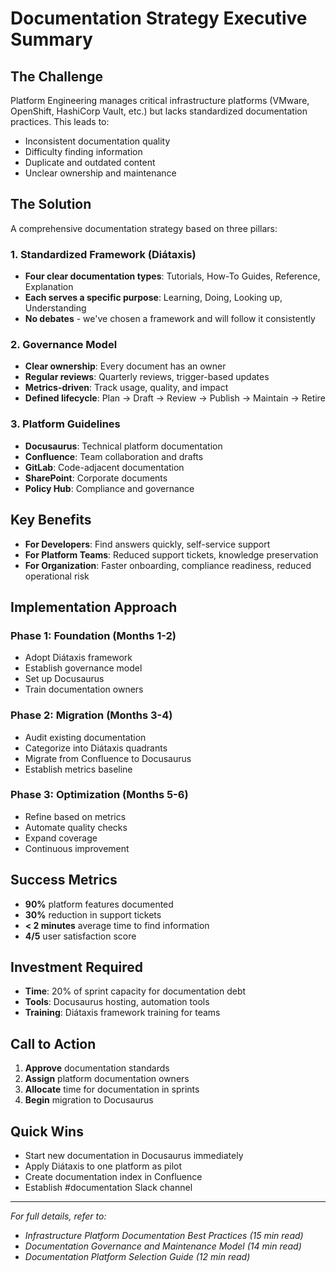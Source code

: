 # Documentation Strategy Executive Summary

## The Challenge
Platform Engineering manages critical infrastructure platforms (VMware, OpenShift, HashiCorp Vault, etc.) but lacks standardized documentation practices. This leads to:
- Inconsistent documentation quality
- Difficulty finding information
- Duplicate and outdated content
- Unclear ownership and maintenance

## The Solution
A comprehensive documentation strategy based on three pillars:

### 1. Standardized Framework (Diátaxis)
- **Four clear documentation types**: Tutorials, How-To Guides, Reference, Explanation
- **Each serves a specific purpose**: Learning, Doing, Looking up, Understanding
- **No debates** - we've chosen a framework and will follow it consistently

### 2. Governance Model
- **Clear ownership**: Every document has an owner
- **Regular reviews**: Quarterly reviews, trigger-based updates
- **Metrics-driven**: Track usage, quality, and impact
- **Defined lifecycle**: Plan → Draft → Review → Publish → Maintain → Retire

### 3. Platform Guidelines
- **Docusaurus**: Technical platform documentation
- **Confluence**: Team collaboration and drafts
- **GitLab**: Code-adjacent documentation
- **SharePoint**: Corporate documents
- **Policy Hub**: Compliance and governance

## Key Benefits
- **For Developers**: Find answers quickly, self-service support
- **For Platform Teams**: Reduced support tickets, knowledge preservation
- **For Organization**: Faster onboarding, compliance readiness, reduced operational risk

## Implementation Approach

### Phase 1: Foundation (Months 1-2)
- Adopt Diátaxis framework
- Establish governance model
- Set up Docusaurus
- Train documentation owners

### Phase 2: Migration (Months 3-4)
- Audit existing documentation
- Categorize into Diátaxis quadrants
- Migrate from Confluence to Docusaurus
- Establish metrics baseline

### Phase 3: Optimization (Months 5-6)
- Refine based on metrics
- Automate quality checks
- Expand coverage
- Continuous improvement

## Success Metrics
- **90%** platform features documented
- **30%** reduction in support tickets
- **< 2 minutes** average time to find information
- **4/5** user satisfaction score

## Investment Required
- **Time**: 20% of sprint capacity for documentation debt
- **Tools**: Docusaurus hosting, automation tools
- **Training**: Diátaxis framework training for teams

## Call to Action
1. **Approve** documentation standards
2. **Assign** platform documentation owners
3. **Allocate** time for documentation in sprints
4. **Begin** migration to Docusaurus

## Quick Wins
- Start new documentation in Docusaurus immediately
- Apply Diátaxis to one platform as pilot
- Create documentation index in Confluence
- Establish #documentation Slack channel

---

*For full details, refer to:*
- *Infrastructure Platform Documentation Best Practices (15 min read)*
- *Documentation Governance and Maintenance Model (14 min read)*
- *Documentation Platform Selection Guide (12 min read)*